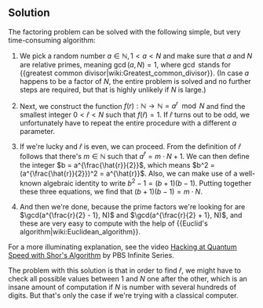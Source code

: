 ## Solution

The factoring problem can be solved with the following simple, but very time-consuming algorithm:

1. We pick a random number $a \in \mathbb{N}, 1 < a < N$ and make sure that $a$ and $N$ are relative primes, meaning $\gcd(a, N) = 1$, where $\gcd$ stands for {{greatest common divisor|wiki:Greatest_common_divisor}}. (In case $a$ happens to be a factor of $N$, the entire problem is solved and no further steps are required, but that is highly unlikely if $N$ is large.)

2. Next, we construct the function $f(r): \mathbb{N} \rightarrow \mathbb{N} = a^r \mod N$ and find the smallest integer $0 < \hat{r} < N$ such that $f(\hat{r}) = 1$. If $\hat{r}$ turns out to be odd, we unfortunately have to repeat the entire procedure with a different $a$ parameter.

3. If we're lucky and $\hat{r}$ is even, we can proceed. From the definition of $\hat{r}$ follows that there's $m \in \mathbb{N}$ such that $a^{\hat{r}} = m \cdot N + 1$. We can then define the integer $b = a^{\frac{\hat{r}}{2}}$, which means $b^2 = (a^{\frac{\hat{r}}{2}})^2 = a^{\hat{r}}$. Also, we can make use of a well-known algebraic identity to write $b^2 - 1 = (b + 1)(b - 1)$. Putting together these three equations, we find that $(b + 1)(b - 1) = m \cdot N$.

4. And then we're done, because the prime factors we're looking for are $\gcd(a^{\frac{r}{2} - 1}, N)$ and $\gcd(a^{\frac{r}{2} + 1}, N)$, and these are very easy to compute with the help of {{Euclid's algorithm|wiki:Euclidean_algorithm}}.

For a more illuminating explanation, see the video [Hacking at Quantum Speed with Shor's Algorithm](https://www.youtube.com/watch?v=wUwZZaI5u0c&t=731s) by PBS Infinite Series.

The problem with this solution is that in order to find $\hat{r}$, we might have to check all possible values between $1$ and $N$ one after the other, which is an insane amount of computation if $N$ is number with several hundreds of digits. But that's only the case if we're trying with a classical computer.

<!-- TODO edit the example according to the notation used here + elaborate on step 4. -->